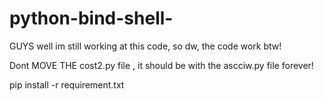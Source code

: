 # python-bind-shell-

GUYS well im still working at this code, so dw, the code work btw! 

Dont  MOVE THE cost2.py file , it should be with the ascciw.py file forever!




pip install -r requirement.txt
